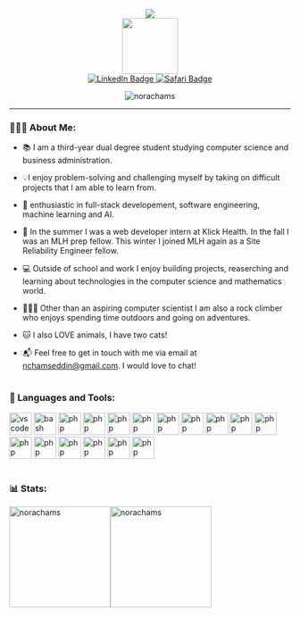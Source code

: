 <div align="center" >
<img src="https://capsule-render.vercel.app/api?type=Waving&color=DAD7CD&height=120&section=header&text=Hi,%20I%20am%20Nora&animation=fadeIn&fontSize=60" />
</div>


<div id="header" align="center">
  <img src="https://media.giphy.com/media/fkZukR450RQ1qnGaq9/giphy.gif" width="100"/>
</div>



<div id="badges" align="center">
  <a href="https://www.linkedin.com/in/nora-chamseddin-13b8a5207/">
    <img src="https://img.shields.io/badge/LinkedIn-blue?style=for-the-badge&logo=linkedin&logoColor=white" alt="LinkedIn Badge"/>
  </a>
  <a href="https://norachams.com/">
    <img src="https://img.shields.io/badge/Website-yellow?style=for-the-badge&logo=Safari&logoColor=white" alt="Safari Badge"/>
  </a>
  <a href="your-twitter-URL" >
   
  </a>
</div>
<p align="center"> <img src="https://komarev.com/ghpvc/?username=norachams&label=Profile%20views&color=DAD7CD&style=flat" alt="norachams" /> </p>

***

<h3 align="left">👩🏻‍💻 About Me:</h3>



* 📚 I am a third-year dual degree student studying computer science and business administration.

* 💡I enjoy problem-solving and challenging myself by taking on difficult projects that I am able to learn from.

* 🌱 enthusiastic in full-stack developement, software engineering, machine learning and AI.

* 🔭 In the summer I was a web developer intern at Klick Health. In the fall I was an MLH prep fellow. This winter I joined MLH again as a Site Reliability Engineer fellow.

* 💻 Outside of school and work I enjoy building projects, reaserching and learning about technologies in the computer science and mathematics world.

* 🧗🏻‍♀️ Other than an aspiring computer scientist I am also a rock climber who enjoys spending time outdoors and going on adventures.

* 🐱 I also LOVE animals, I have two cats!

* 📬 Feel free to get in touch with me via email at nchamseddin@gmail.com. I would love to chat!

#

<h3 align="left">🧰 Languages and Tools:</h3>

<p align="left">
<img src="https://cdn.jsdelivr.net/gh/devicons/devicon/icons/python/python-original.svg" alt="vscode" width="40" height="40"/>
<img src="https://cdn.jsdelivr.net/gh/devicons/devicon/icons/java/java-original.svg" alt="bash" width="40" height="40"/>
<img src="https://cdn.jsdelivr.net/gh/devicons/devicon/icons/c/c-original.svg" alt="php" width="40" height="40"/>
<img src="https://cdn.jsdelivr.net/gh/devicons/devicon/icons/javascript/javascript-original.svg" alt="php" width="40" height="40"/>
<img src="https://cdn.jsdelivr.net/gh/devicons/devicon/icons/html5/html5-original.svg" alt="php" width="40" height="40"/>
<img src="https://cdn.jsdelivr.net/gh/devicons/devicon/icons/css3/css3-original.svg" alt="php" width="40" height="40"/>
<img src="https://cdn.jsdelivr.net/gh/devicons/devicon/icons/react/react-original.svg" alt="php" width="40" height="40"/>
<img src="https://cdn.jsdelivr.net/gh/devicons/devicon/icons/vuejs/vuejs-original.svg" alt="php" width="40" height="40"/>
<img src="https://cdn.jsdelivr.net/gh/devicons/devicon/icons/bootstrap/bootstrap-original.svg" alt="php" width="40" height="40"/>
<img src="https://cdn.jsdelivr.net/gh/devicons/devicon/icons/tailwindcss/tailwindcss-plain.svg" alt="php" width="40" height="40"/> 
<img src="https://cdn.jsdelivr.net/gh/devicons/devicon/icons/mysql/mysql-original.svg" alt="php" width="40" height="40"/>
<img src="https://cdn.jsdelivr.net/gh/devicons/devicon/icons/django/django-plain.svg" alt="php" width="40" height="40"/>
<img src="https://cdn.jsdelivr.net/gh/devicons/devicon/icons/git/git-original.svg" alt="php" width="40" height="40"/>
<img src="https://cdn.jsdelivr.net/gh/devicons/devicon/icons/github/github-original.svg" alt="php" width="40" height="40"/>
<img src="https://cdn.jsdelivr.net/gh/devicons/devicon/icons/vscode/vscode-original.svg" alt="php" width="40" height="40"/>
<img src="https://cdn.jsdelivr.net/gh/devicons/devicon/icons/jira/jira-original.svg" alt="php" width="40" height="40"/>
<img src="https://cdn.jsdelivr.net/gh/devicons/devicon/icons/figma/figma-original.svg" alt="php" width="40" height="40"/>

</p>

#

<h3 align="left">📊 Stats:</h3>

<p><img align="center" src="https://github-readme-stats.vercel.app/api?username=norachams&theme=ayu-mirage&show_icons=true&locale=en" alt="norachams "height="181"/><img align="center" src="https://github-readme-stats.vercel.app/api/top-langs?username=norachams&theme=ayu-mirage&show_icons=true&locale=en&layout=compact" alt="norachams" height="181"/></p>

